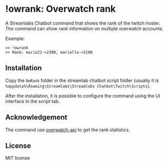 # !owrank: Overwatch rank
A Streamlabs Chatbot command that shows the rank of the twitch hoster.
The command can show rank information on multiple overwatch accounts.

Example:
```
>> !owrank
>> Rank: mario21->2300, mariello->3100
```

## Installation
Copy the `OwRank` folder in the streamlab chatbot script folder (usually it is `%appdata%\Roaming\Streamlabs\Streamlabs Chatbot\Twitch\Scripts`).

After the installation, it is possible to configure the command using the UI interface in the script tab.

## Acknowledgement
The command use [overwatch-api](https://github.com/alfg/overwatch-api) to get the rank statistics.

## License
MIT license
